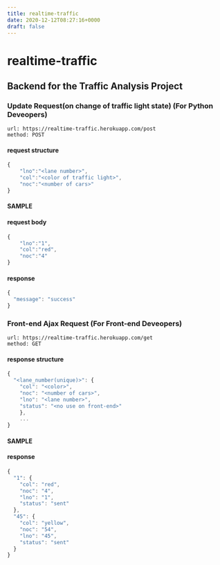 ```yaml
---
title: realtime-traffic
date: 2020-12-12T08:27:16+0000
draft: false
---
```

# realtime-traffic

## Backend for the Traffic Analysis Project

### Update Request(on change of traffic light state) (For Python Deveopers)
```
url: https://realtime-traffic.herokuapp.com/post
method: POST
```
#### request structure
```javascript
{
	"lno":"<lane number>",
	"col":"<color of traffic light>",
	"noc":"<number of cars>"
}
```
#### SAMPLE
#### request body
```javascript
{
	"lno":"1",
	"col":"red",
	"noc":"4"
}
```

#### response
```javascript
{
  "message": "success"
}
```


### Front-end Ajax Request (For Front-end Deveopers)
```
url: https://realtime-traffic.herokuapp.com/get
method: GET
```
#### response structure
```javascript
{
  "<lane_number(unique)>": {
    "col": "<color>",
    "noc": "<number of cars>",
    "lno": "<lane number>",
    "status": "<no use on front-end>"
    },
    ...
}
```

#### SAMPLE
#### response
```javascript
{
  "1": {
    "col": "red",
    "noc": "4",
    "lno": "1",
    "status": "sent"
  },
  "45": {
    "col": "yellow",
    "noc": "54",
    "lno": "45",
    "status": "sent"
  }
}
```


